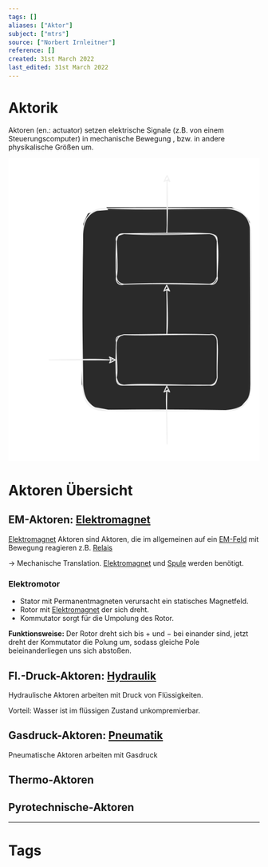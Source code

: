 ```yaml
---
tags: []
aliases: ["Aktor"]
subject: ["mtrs"]
source: ["Norbert Irnleitner"]
reference: []
created: 31st March 2022
last_edited: 31st March 2022
---
```


# Aktorik
Aktoren (en.: actuator) setzen elektrische Signale (z.B. von einem Steuerungscomputer) in mechanische Bewegung , bzw. in andere physikalische Größen um.

![Aktor_BSB](assets/Aktor_BSB.svg)

# Aktoren Übersicht

## EM-Aktoren: [Elektromagnet](../physik/Elektromagnet.md)

[Elektromagnet](../physik/Elektromagnet.md) Aktoren sind Aktoren, die im allgemeinen auf ein [EM-Feld](../physik/Elektromagnetische%20Wellen.md)  mit Bewegung reagieren z.B. [Relais](Relais.md)

$\rightarrow$ Mechanische Translation. [Elektromagnet](../physik/Elektromagnet.md) und [Spule](../hwe/Induktivitäten.md) werden benötigt.

### Elektromotor
- Stator mit Permanentmagneten verursacht ein statisches Magnetfeld.
- Rotor mit [Elektromagnet](../physik/Elektromagnet.md) der sich dreht.
- Kommutator sorgt für die Umpolung des Rotor.

**Funktionsweise:** Der Rotor dreht sich bis $+$ und $-$ bei einander sind, jetzt dreht der Kommutator die Polung um, sodass gleiche Pole beieinanderliegen uns sich abstoßen.


## Fl.-Druck-Aktoren: [Hydraulik](Hydraulik.md)

Hydraulische Aktoren arbeiten mit Druck von Flüssigkeiten.

Vorteil: Wasser ist im flüssigen Zustand unkompremierbar.

## Gasdruck-Aktoren: [Pneumatik](Pneumatik.md)

Pneumatische Aktoren arbeiten mit Gasdruck

## Thermo-Aktoren

## Pyrotechnische-Aktoren

---

# Tags
